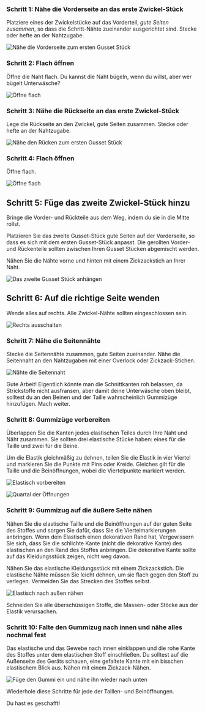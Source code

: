 ### Schritt 1: Nähe die Vorderseite an das erste Zwickel-Stück

Platziere eines der Zwickelstücke auf das Vorderteil, _gute Seiten zusammen_, so dass die Schritt-Nähte zueinander ausgerichtet sind. Stecke oder hefte an der Nahtzugabe.

![Nähe die Vorderseite zum ersten Gusset Stück](step01.png)

### Schritt 2: Flach öffnen

Öffne die Naht flach. Du kannst die Naht bügeln, wenn du willst, aber wer bügelt Unterwäsche?

![Öffne flach](step02.png)

### Schritt 3: Nähe die Rückseite an das erste Zwickel-Stück

Lege die Rückseite an den Zwickel, gute Seiten zusammen. Stecke oder hefte an der Nahtzugabe.

![Nähe den Rücken zum ersten Gusset Stück](step03.png)

### Schritt 4: Flach öffnen

Öffne flach.

![Öffne flach](step04.png)

## Schritt 5: Füge das zweite Zwickel-Stück hinzu

Bringe die Vorder- und Rückteile aus dem Weg, indem du sie in die Mitte rollst.

Platzieren Sie das zweite Gusset-Stück gute Seiten auf der Vorderseite, so dass es sich mit dem ersten Gusset-Stück anpasst. Die gerollten Vorder- und Rückenteile sollten zwischen Ihren Gusset Stücken abgemischt werden.

Nähen Sie die Nähte vorne und hinten mit einem Zickzackstich an Ihrer Naht.

![Das zweite Gusset Stück anhängen](step05.png)

## Schritt 6: Auf die richtige Seite wenden

Wende alles auf rechts. Alle Zwickel-Nähte sollten eingeschlossen sein.

![Rechts ausschalten](step06.png)

### Schritt 7: Nähe die Seitennähte

Stecke die Seitennähte zusammen, gute Seiten zueinander. Nähe die Seitennaht an den Nahtzugaben mit einer Overlock oder Zickzack-Stichen.

![Nähte die Seitennaht](step07.png)

<Note>

Gute Arbeit! Eigentlich könnte man die Schnittkanten roh belassen, da Strickstoffe nicht ausfransen, aber damit deine Unterwäsche oben bleibt, solltest du an den Beinen und der Taille wahrscheinlich Gummizüge hinzufügen. Mach weiter.

</Note>

### Schritt 8: Gummizüge vorbereiten

Überlappen Sie die Kanten jedes elastischen Teiles durch Ihre Naht und Näht zusammen. Sie sollten drei elastische Stücke haben: eines für die Taille und zwei für die Beine.

Um die Elastik gleichmäßig zu dehnen, teilen Sie die Elastik in vier Viertel und markieren Sie die Punkte mit Pins oder Kreide. Gleiches gilt für die Taille und die Beinöffnungen, wobei die Viertelpunkte markiert werden.

![Elastisch vorbereiten](step08.png)

![Quartal der Öffnungen](step08b.png)

### Schritt 9: Gummizug auf die äußere Seite nähen

Nähen Sie die elastische Taille und die Beinöffnungen auf der guten Seite des Stoffes und sorgen Sie dafür, dass Sie die Viertelmarkierungen anbringen. Wenn dein Elastisch einen dekorativen Rand hat, Vergewissern Sie sich, dass Sie die schlichte Kante (nicht die dekorative Kante) des elastischen an den Rand des Stoffes anbringen. Die dekorative Kante sollte auf das Kleidungsstück zeigen, nicht weg davon.

Nähen Sie das elastische Kleidungsstück mit einem Zickzackstich. Die elastische Nähte müssen Sie leicht dehnen, um sie flach gegen den Stoff zu verlegen. Vermeiden Sie das Strecken des Stoffes selbst.

![Elastisch nach außen nähen](step09.png)

Schneiden Sie alle überschüssigen Stoffe, die Massen- oder Stöcke aus der Elastik verursachen.

### Schritt 10: Falte den Gummizug nach innen und nähe alles nochmal fest

Das elastische und das Gewebe nach innen einklappen und die rohe Kante des Stoffes unter dem elastischen Stoff einschließen. Du solltest auf die Außenseite des Geräts schauen, eine gefaltete Kante mit ein bisschen elastischem Blick aus. Nähen mit einem Zickzack-Nähen.

![Füge den Gummi ein und nähe ihn wieder nach unten](step10.png)

Wiederhole diese Schritte für jede der Taillen- und Beinöffnungen.

Du hast es geschafft!
